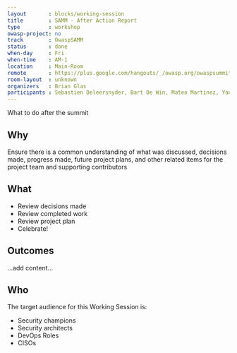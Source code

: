 ```yaml
---
layout       : blocks/working-session
title        : SAMM - After Action Report
type         : workshop
owasp-project: no
track        : OwaspSAMM
status       : done
when-day     : Fri
when-time    : AM-1
location     : Main-Room
remote       : https://plus.google.com/hangouts/_/owasp.org/owaspsummit-sam
room-layout  : unknown
organizers   : Brian Glas
participants : Sebastien Deleersnyder, Bart De Win, Mateo Martinez, Yan Kravchenko, Timo Pagel, Viktor Lindstrom
---
```


What to do after the summit

## Why

Ensure there is a common understanding of what was discussed, decisions made, progress made, future project plans, and other related items for the project team and supporting contributors

## What

- Review decisions made
- Review completed work
- Review project plan
- Celebrate!

## Outcomes

...add content...

## Who

The target audience for this Working Session is:

- Security champions
- Security architects
- DevOps Roles
- CISOs
